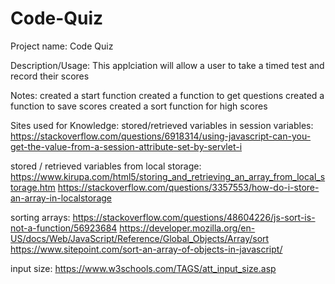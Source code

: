 # Code-Quiz

Project name: Code Quiz

Description/Usage: This applciation will allow a user to take a timed test and record their scores

Notes:
created a start function
created a function to get questions
created a function to save scores
created a sort function for high scores

Sites used for Knowledge:
stored/retrieved variables in session variables:
https://stackoverflow.com/questions/6918314/using-javascript-can-you-get-the-value-from-a-session-attribute-set-by-servlet-i

stored / retrieved variables from local storage:
https://www.kirupa.com/html5/storing_and_retrieving_an_array_from_local_storage.htm
https://stackoverflow.com/questions/3357553/how-do-i-store-an-array-in-localstorage 

sorting arrays:
https://stackoverflow.com/questions/48604226/js-sort-is-not-a-function/56923684
https://developer.mozilla.org/en-US/docs/Web/JavaScript/Reference/Global_Objects/Array/sort 
https://www.sitepoint.com/sort-an-array-of-objects-in-javascript/ 

input size:
https://www.w3schools.com/TAGS/att_input_size.asp 
